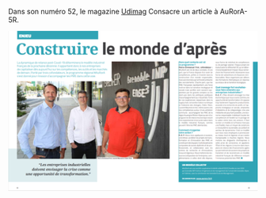 Dans son numéro 52, le magazine [Udimag](https://www.google.com/url?q=https://www.udimec.fr/sites/default/files/udimag_52_planche_bd.pdf&sa=D&ust=1609876637491000&usg=AOvVaw2zwj5HZxdAqcAIpDNfIC7q) Consacre un article à AuRorA-5R.

![](images/image1.png)

